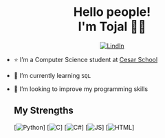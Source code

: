 <h1 align='center'>
Hello people!</br>I'm Tojal 🤯🤝
</h1>

<div align='center'>

[![LindIn](https://img.shields.io/badge/LinkedIn-0077B5?style=for-the-badge&logo=linkedin&logoColor=white)](https://www.linkedin.com/in/mtojald/)
</div>

- ⭐ I’m a Computer Science student at  [Cesar School](https://github.com/Abduzidos)
- 📖 I’m currently learning `SQL`
- 👀 I’m looking to improve my programming skills

  ## My Strengths
  [![Python](https://img.shields.io/badge/Python-14354C?style=for-the-badge&logo=python&logoColor=white)]
  [![C](https://img.shields.io/badge/C-00599C?style=for-the-badge&logo=c&logoColor=white)]
  [![C#](https://img.shields.io/badge/C%23-239120?style=for-the-badge&logo=c-sharp&logoColor=white)]
  [![JS](https://img.shields.io/badge/JavaScript-F7DF1E?style=for-the-badge&logo=javascript&logoColor=black)]
  [![HTML](https://img.shields.io/badge/HTML5-E34F26?style=for-the-badge&logo=html5&logoColor=white)]
  
